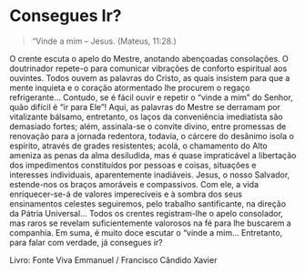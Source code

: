# Consegues Ir?

>  “Vinde a mim – Jesus. (Mateus, 11:28.)

O crente escuta o apelo do Mestre, anotando abençoadas consolações. O doutrinador repete-o para comunicar vibrações de conforto espiritual aos ouvintes.
Todos ouvem as palavras do Cristo, as quais insistem para que a mente inquieta e o coração atormentado lhe procurem o regaço refrigerante...
Contudo, se é fácil ouvir e repetir o “vinde a mim” do Senhor, quão difícil é “ir para Ele”!
Aqui, as palavras do Mestre se derramam por vitalizante bálsamo, entretanto, os laços da conveniência imediatista são demasiado fortes; além, assinala-se o convite divino, entre promessas de renovação para a jornada redentora, todavia, o cárcere do desânimo isola o espírito, através de grades resistentes; acolá, o chamamento do Alto ameniza as penas da alma desiludida, mas é quase impraticável a libertação dos impedimentos constituídos por pessoas e coisas, situações e interesses individuais, aparentemente inadiáveis.
Jesus, o nosso Salvador, estende-nos os braços amoráveis e compassivos. Com ele, a vida enriquecer-se-á de valores imperecíveis e à sombra dos seus ensinamentos celestes seguiremos, pelo trabalho santificante, na direção da Pátria Universal...
Todos os crentes registram-lhe o apelo consolador, mas raros se revelam suficientemente valorosos na fé para lhe buscarem a companhia.
Em suma, é muito doce escutar o “vinde a mim...
Entretanto, para falar com verdade, já consegues ir?

Livro: Fonte Viva
Emmanuel / Francisco Cândido Xavier
